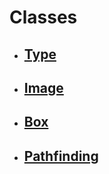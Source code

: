 # **<a name="classes" />Classes**

- ## [Type](./type.md)

- ## [Image](./image.md)

- ## [Box](./box.md)

- ## [Pathfinding](./pathfinding.md)
